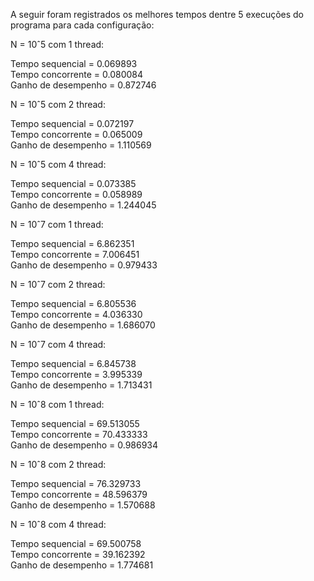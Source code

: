 A seguir foram registrados os melhores tempos dentre 5 execuções do programa para cada configuração:

N = 10ˆ5 com 1 thread: <br>

Tempo sequencial = 0.069893 <br>
Tempo concorrente = 0.080084 <br>
Ganho de desempenho =  0.872746 <br>

N = 10ˆ5 com 2 thread: <br>

Tempo sequencial = 0.072197 <br>
Tempo concorrente = 0.065009 <br>
Ganho de desempenho =  1.110569 <br>

N = 10ˆ5 com 4 thread:

Tempo sequencial = 0.073385 <br>
Tempo concorrente = 0.058989 <br>
Ganho de desempenho =  1.244045 <br>

N = 10ˆ7 com 1 thread:

Tempo sequencial = 6.862351 <br>
Tempo concorrente = 7.006451 <br>
Ganho de desempenho =  0.979433 <br>

N = 10ˆ7 com 2 thread:

Tempo sequencial = 6.805536 <br>
Tempo concorrente = 4.036330 <br>
Ganho de desempenho =  1.686070 <br>

N = 10ˆ7 com 4 thread:

Tempo sequencial = 6.845738 <br> 
Tempo concorrente = 3.995339 <br>
Ganho de desempenho =  1.713431 <br>

N = 10ˆ8 com 1 thread:

Tempo sequencial = 69.513055 <br>
Tempo concorrente = 70.433333 <br>
Ganho de desempenho =  0.986934 <br>

N = 10ˆ8 com 2 thread:

Tempo sequencial = 76.329733 <br>
Tempo concorrente = 48.596379 <br>
Ganho de desempenho =  1.570688 <br>

N = 10ˆ8 com 4 thread:

Tempo sequencial = 69.500758 <br>
Tempo concorrente = 39.162392 <br>
Ganho de desempenho =  1.774681 <br>
